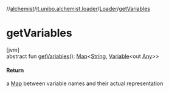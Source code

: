 //[alchemist](../../../index.md)/[it.unibo.alchemist.loader](../index.md)/[Loader](index.md)/[getVariables](get-variables.md)

# getVariables

[jvm]\
abstract fun [getVariables](get-variables.md)(): [Map](https://docs.oracle.com/javase/8/docs/api/java/util/Map.html)<[String](https://docs.oracle.com/javase/8/docs/api/java/lang/String.html), [Variable](../../it.unibo.alchemist.loader.variables/-variable/index.md)<out [Any](https://kotlinlang.org/api/latest/jvm/stdlib/kotlin/-any/index.html)>>

#### Return

a [Map](https://docs.oracle.com/javase/8/docs/api/java/util/Map.html) between variable names and their actual representation
